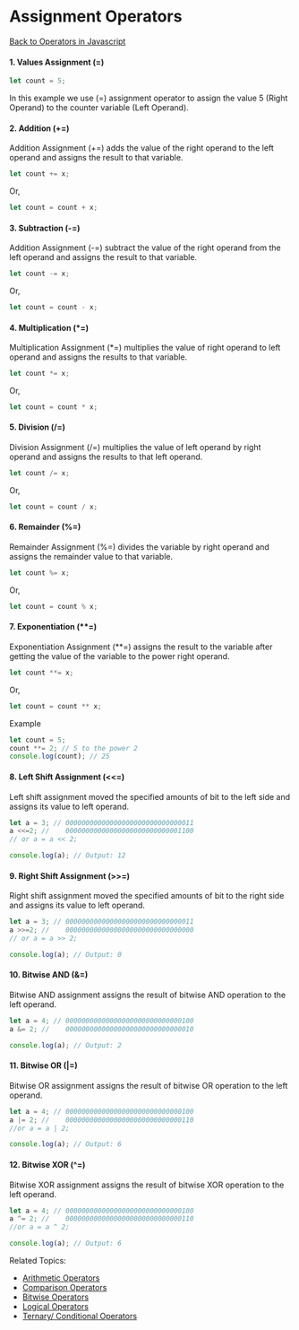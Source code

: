 # Assignment Operators
[Back to Operators in Javascript](../README.md#operators-in-javascript)


#### 1. Values Assignment (=)
```js
let count = 5;
```
In this example we use (=) assignment operator to assign the value 5 (Right Operand) to the counter variable (Left Operand).


#### 2. Addition (+=)
Addition Assignment (+=) adds the value of the right operand to the left operand and assigns the result to that variable.
```js
let count += x;
```
Or,
```js
let count = count + x;
```

#### 3. Subtraction (-=)
Addition Assignment (-=) subtract the value of the right operand from the left operand and assigns the result to that variable.
```js
let count -= x;
```
Or,
```js
let count = count - x;
```

#### 4. Multiplication (*=)
Multiplication Assignment (*=) multiplies the value of right operand to left operand and assigns the results to that variable.
```js
let count *= x;
```
Or,
```js
let count = count * x;
```

#### 5. Division (/=)
Division Assignment (/=) multiplies the value of left operand by right operand and assigns the results to that left operand.
```js
let count /= x;
```
Or,
```js
let count = count / x;
```

#### 6. Remainder (%=)
Remainder Assignment (%=) divides the variable by right operand and assigns the remainder value to that variable.
```js
let count %= x;
```
Or,
```js
let count = count % x;
```
#### 7. Exponentiation (**=)
Exponentiation Assignment (**=) assigns the result to the variable after getting the value of the variable to the power right operand.
```js
let count **= x;
```
Or,
```js
let count = count ** x;
```

Example
```js
let count = 5;
count **= 2; // 5 to the power 2
console.log(count); // 25
```

#### 8. Left Shift Assignment (<<=)
Left shift assignment moved the specified amounts of bit to the left side and assigns its value to left operand.
```js
let a = 3; // 00000000000000000000000000000011
a <<=2; //    00000000000000000000000000001100
// or a = a << 2;

console.log(a); // Output: 12
```

#### 9. Right Shift Assignment (>>=)
Right shift assignment moved the specified amounts of bit to the right side and assigns its value to left operand.
```js
let a = 3; // 00000000000000000000000000000011
a >>=2; //    00000000000000000000000000000000
// or a = a >> 2;

console.log(a); // Output: 0
```

#### 10. Bitwise AND (&=)
Bitwise AND assignment assigns the result of bitwise AND operation to the left operand.

```js
let a = 4; // 00000000000000000000000000000100  
a &= 2; //    00000000000000000000000000000010

console.log(a); // Output: 2
```

#### 11. Bitwise OR (|=)
Bitwise OR assignment assigns the result of bitwise OR operation to the left operand.

```js
let a = 4; // 00000000000000000000000000000100
a |= 2; //    00000000000000000000000000000110
//or a = a | 2;

console.log(a); // Output: 6
```

#### 12. Bitwise XOR (^=)
Bitwise XOR assignment assigns the result of bitwise XOR operation to the left operand.

```js
let a = 4; // 00000000000000000000000000000100
a ^= 2; //    00000000000000000000000000000110
//or a = a ^ 2;

console.log(a); // Output: 6
```


Related Topics:
- [Arithmetic Operators](../2.Arithmetic_Operators/README.md#arithmetic-operators)
- [Comparison Operators](../3.Comparison_Operators/README.md#comparison-operators)
- [Bitwise Operators](../4.Bitwise_Operators/README.md#bitwise-operators)
- [Logical Operators](../5.Logical_Operators/README.md#logical-operators)
- [Ternary/ Conditional Operators](../6.Ternary_Operators/README.md#ternary-conditional-operators)